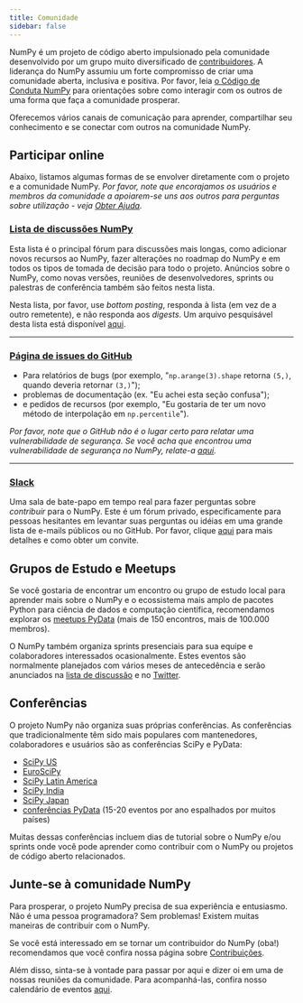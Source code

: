 ```yaml
---
title: Comunidade
sidebar: false
---
```


NumPy é um projeto de código aberto impulsionado pela comunidade desenvolvido por um grupo muito diversificado de [contribuidores](/pt/teams/). A liderança do NumPy assumiu um forte compromisso de criar uma comunidade aberta, inclusiva e positiva. Por favor, leia [o Código de Conduta NumPy](/pt/code-of-conduct) para orientações sobre como interagir com os outros de uma forma que faça a comunidade prosperar.

Oferecemos vários canais de comunicação para aprender, compartilhar seu conhecimento e se conectar com outros na comunidade NumPy.


## Participar online

Abaixo, listamos algumas formas de se envolver diretamente com o projeto e a comunidade NumPy. _Por favor, note que encorajamos os usuários e membros da comunidade a apoiarem-se uns aos outros para perguntas sobre utilização - veja [Obter Ajuda](/pt/gethelp)._


### [Lista de discussões NumPy](https://mail.python.org/mailman/listinfo/numpy-discussion)

Esta lista é o principal fórum para discussões mais longas, como adicionar novos recursos ao NumPy, fazer alterações no roadmap do NumPy e em todos os tipos de tomada de decisão para todo o projeto. Anúncios sobre o NumPy, como novas versões, reuniões de desenvolvedores, sprints ou palestras de conferência também são feitos nesta lista.

Nesta lista, por favor, use *bottom posting*, responda à lista (em vez de a outro remetente), e não responda aos *digests*. Um arquivo pesquisável desta lista está disponível [aqui](https://mail.python.org/archives/list/numpy-discussion@python.org/).

***

### [Página de issues do GitHub](https://github.com/numpy/numpy/issues)

- Para relatórios de bugs (por exemplo, "`np.arange(3).shape` retorna `(5,)`, quando deveria retornar `(3,)`");
- problemas de documentação (ex. "Eu achei esta seção confusa");
- e pedidos de recursos (por exemplo, "Eu gostaria de ter um novo método de interpolação em `np.percentile`").

_Por favor, note que o GitHub não é o lugar certo para relatar uma vulnerabilidade de segurança. Se você acha que encontrou uma vulnerabilidade de segurança no NumPy, relate-a [aqui](https://tidelift.com/docs/security)._

***

### [Slack](https://numpy-team.slack.com)

Uma sala de bate-papo em tempo real para fazer perguntas sobre _contribuir_ para o NumPy. Este é um fórum privado, especificamente para pessoas hesitantes em levantar suas perguntas ou idéias em uma grande lista de e-mails públicos ou no GitHub. Por favor, clique [aqui](https://numpy.org/devdocs/dev/index.html#contributing-to-numpy) para mais detalhes e como obter um convite.


## Grupos de Estudo e Meetups

Se você gostaria de encontrar um encontro ou grupo de estudo local para aprender mais sobre o NumPy e o ecossistema mais amplo de pacotes Python para ciência de dados e computação científica, recomendamos explorar os [meetups PyData](https://www.meetup.com/pro/pydata/) (mais de 150 encontros, mais de 100.000 membros).

O NumPy também organiza sprints presenciais para sua equipe e colaboradores interessados ocasionalmente. Estes eventos são normalmente planejados com vários meses de antecedência e serão anunciados na [lista de discussão](https://mail.python.org/mailman/listinfo/numpy-discussion) e no [Twitter](https://twitter.com/numpy_team).


## Conferências

O projeto NumPy não organiza suas próprias conferências. As conferências que tradicionalmente têm sido mais populares com mantenedores, colaboradores e usuários são as conferências SciPy e PyData:

- [SciPy US](https://conference.scipy.org)
- [EuroSciPy](https://www.euroscipy.org)
- [SciPy Latin America](https://www.scipyla.org)
- [SciPy India](https://scipy.in)
- [SciPy Japan](https://conference.scipy.org)
- [conferências PyData](https://pydata.org/event-schedule/) (15-20 eventos por ano espalhados por muitos países)

Muitas dessas conferências incluem dias de tutorial sobre o NumPy e/ou sprints onde você pode aprender como contribuir com o NumPy ou projetos de código aberto relacionados.


## Junte-se à comunidade NumPy

Para prosperar, o projeto NumPy precisa de sua experiência e entusiasmo. Não é uma pessoa programadora? Sem problemas! Existem muitas maneiras de contribuir com o NumPy.

Se você está interessado em se tornar um contribuidor do NumPy (oba!) recomendamos que você confira nossa página sobre [Contribuições](/pt/contribute).

Além disso, sinta-se à vontade para passar por aqui e dizer oi em uma de nossas reuniões da comunidade. Para acompanhá-las, confira nosso calendário de eventos [aqui](https://scientific-python.org/calendars/).

